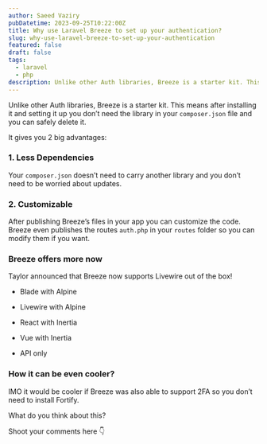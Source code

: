 ```yaml
---
author: Saeed Vaziry
pubDatetime: 2023-09-25T10:22:00Z
title: Why use Laravel Breeze to set up your authentication?
slug: why-use-laravel-breeze-to-set-up-your-authentication
featured: false
draft: false
tags:
  - laravel
  - php
description: Unlike other Auth libraries, Breeze is a starter kit. This means after installing it and setting it up you don’t need the library in your composer.json file and you can safely delete it.
---
```


Unlike other Auth libraries, Breeze is a starter kit. This means after installing it and setting it up you don’t need the library in your `composer.json` file and you can safely delete it.

It gives you 2 big advantages:

### 1\. Less Dependencies

Your `composer.json` doesn’t need to carry another library and you don’t need to be worried about updates.

### 2\. Customizable

After publishing Breeze’s files in your app you can customize the code. Breeze even publishes the routes `auth.php` in your `routes` folder so you can modify them if you want.

### Breeze offers more now

Taylor announced that Breeze now supports Livewire out of the box!

* Blade with Alpine
    
* Livewire with Alpine
    
* React with Inertia
    
* Vue with Inertia
    
* API only
    

### How it can be even cooler?

IMO it would be cooler if Breeze was also able to support 2FA so you don’t need to install Fortify.

What do you think about this?

Shoot your comments here 👇